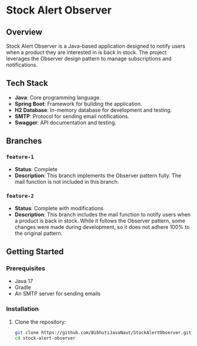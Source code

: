 # Stock Alert Observer

## Overview
Stock Alert Observer is a Java-based application designed to notify users when a product they are interested in is back in stock. The project leverages the Observer design pattern to manage subscriptions and notifications.

## Tech Stack
- **Java**: Core programming language.
- **Spring Boot**: Framework for building the application.
- **H2 Database**: In-memory database for development and testing.
- **SMTP**: Protocol for sending email notifications.
- **Swagger**: API documentation and testing.

## Branches

### `feature-1`
- **Status**: Complete
- **Description**: This branch implements the Observer pattern fully. The mail function is not included in this branch.

### `feature-2`
- **Status**: Complete with modifications
- **Description**: This branch includes the mail function to notify users when a product is back in stock. While it follows the Observer pattern, some changes were made during development, so it does not adhere 100% to the original pattern.

## Getting Started

### Prerequisites
- Java 17
- Gradle
- An SMTP server for sending emails

### Installation
1. Clone the repository:
   ```bash
   git clone https://github.com/BibhutiJavaNaut/StockAlertObserver.git
   cd stock-alert-observer
